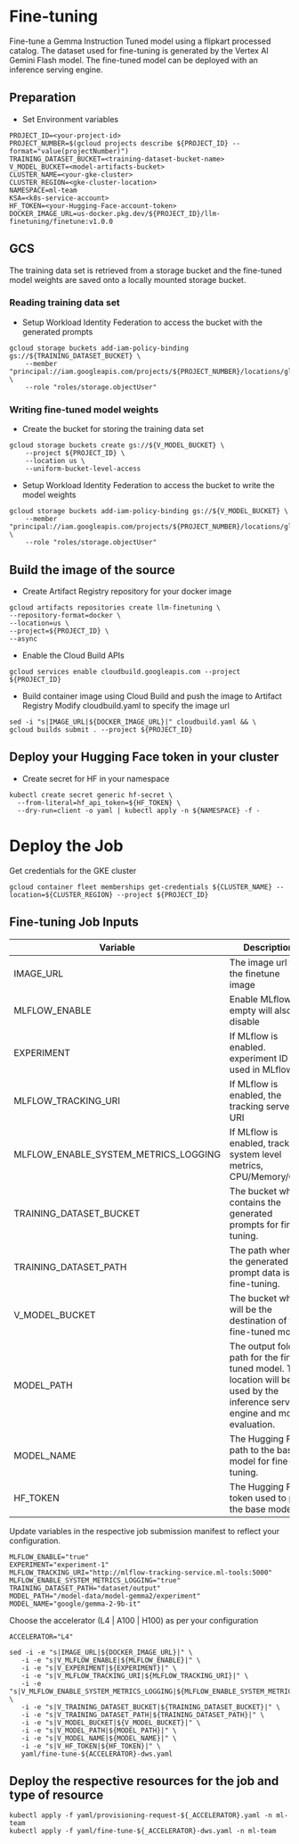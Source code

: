 # Fine-tuning

Fine-tune a Gemma Instruction Tuned model using a flipkart processed catalog. The dataset used
for fine-tuning is generated by the Vertex AI Gemini Flash model. The fine-tuned model can be deployed 
with an inference serving engine.

## Preparation
- Set Environment variables
```
PROJECT_ID=<your-project-id>
PROJECT_NUMBER=$(gcloud projects describe ${PROJECT_ID} --format="value(projectNumber)")
TRAINING_DATASET_BUCKET=<training-dataset-bucket-name>
V_MODEL_BUCKET=<model-artifacts-bucket>
CLUSTER_NAME=<your-gke-cluster>
CLUSTER_REGION=<gke-cluster-location>
NAMESPACE=ml-team
KSA=<k8s-service-account>
HF_TOKEN=<your-Hugging-Face-account-token>
DOCKER_IMAGE_URL=us-docker.pkg.dev/${PROJECT_ID}/llm-finetuning/finetune:v1.0.0
```

## GCS
The training data set is retrieved from a storage bucket and the fine-tuned model weights are saved onto a locally mounted storage bucket.


### Reading training data set
- Setup Workload Identity Federation to access the bucket with the generated prompts
```
gcloud storage buckets add-iam-policy-binding gs://${TRAINING_DATASET_BUCKET} \
    --member "principal://iam.googleapis.com/projects/${PROJECT_NUMBER}/locations/global/workloadIdentityPools/${PROJECT_ID}.svc.id.goog/subject/ns/${NAMESPACE}/sa/${KSA}" \
    --role "roles/storage.objectUser"
```

### Writing fine-tuned model weights
- Create the bucket for storing the training data set
```
gcloud storage buckets create gs://${V_MODEL_BUCKET} \
    --project ${PROJECT_ID} \
    --location us \
    --uniform-bucket-level-access

```

- Setup Workload Identity Federation to access the bucket to write the model weights
```
gcloud storage buckets add-iam-policy-binding gs://${V_MODEL_BUCKET} \
    --member "principal://iam.googleapis.com/projects/${PROJECT_NUMBER}/locations/global/workloadIdentityPools/${PROJECT_ID}.svc.id.goog/subject/ns/${NAMESPACE}/sa/${KSA}" \
    --role "roles/storage.objectUser"
```

## Build the image of the source
- Create Artifact Registry repository for your docker image  
```
gcloud artifacts repositories create llm-finetuning \
--repository-format=docker \
--location=us \
--project=${PROJECT_ID} \
--async
```

- Enable the Cloud Build APIs
```
gcloud services enable cloudbuild.googleapis.com --project ${PROJECT_ID}
```
    
- Build container image using Cloud Build and push the image to Artifact Registry
  Modify cloudbuild.yaml to specify the image url    
```
sed -i "s|IMAGE_URL|${DOCKER_IMAGE_URL}|" cloudbuild.yaml && \
gcloud builds submit . --project ${PROJECT_ID}
```

## Deploy your Hugging Face token in your cluster
- Create secret for HF in your namespace
```
kubectl create secret generic hf-secret \
  --from-literal=hf_api_token=${HF_TOKEN} \
  --dry-run=client -o yaml | kubectl apply -n ${NAMESPACE} -f -
```

# Deploy the Job

Get credentials for the GKE cluster

```
gcloud container fleet memberships get-credentials ${CLUSTER_NAME} --location=${CLUSTER_REGION} --project ${PROJECT_ID}
```

## Fine-tuning Job Inputs
| Variable | Description | Example |
| --- | --- | --- |
| IMAGE_URL | The image url for the finetune image | |
| MLFLOW_ENABLE | Enable MLflow, empty will also disable | true/false | 
| EXPERIMENT | If MLflow is enabled. experiment ID used in MLflow | experiment- | 
| MLFLOW_TRACKING_URI | If MLflow is enabled, the tracking server URI | http://mlflow-tracking-service.ml-tools:5000 |
| MLFLOW_ENABLE_SYSTEM_METRICS_LOGGING | If MLflow is enabled, track system level metrics, CPU/Memory/GPU| true/false |
| TRAINING_DATASET_BUCKET | The bucket which contains the generated prompts for fine-tuning. |  |
| TRAINING_DATASET_PATH | The path where the generated prompt data is for fine-tuning. | dataset/output |
| V_MODEL_BUCKET | The bucket which will be the destination of the fine-tuned model. | |
| MODEL_PATH | The output folder path for the fine-tuned model. This location will be used by the inference serving engine and model evaluation. | /model-data/model-gemma2/experiment |
| MODEL_NAME | The Hugging Face path to the base model for fine-tuning. | google/gemma-2-9b-it |
| HF_TOKEN | The Hugging Face token used to pull the base model. | |

Update variables in the respective job submission manifest to reflect your configuration.

```
MLFLOW_ENABLE="true"
EXPERIMENT="experiment-1"
MLFLOW_TRACKING_URI="http://mlflow-tracking-service.ml-tools:5000"
MLFLOW_ENABLE_SYSTEM_METRICS_LOGGING="true"
TRAINING_DATASET_PATH="dataset/output"
MODEL_PATH="/model-data/model-gemma2/experiment"
MODEL_NAME="google/gemma-2-9b-it"
```

Choose the accelerator (L4 | A100 | H100) as per your configuration
```
ACCELERATOR="L4"
```

   ``` 
   sed -i -e "s|IMAGE_URL|${DOCKER_IMAGE_URL}|" \
      -i -e "s|V_MLFLOW_ENABLE|${MLFLOW_ENABLE}|" \
      -i -e "s|V_EXPERIMENT|${EXPERIMENT}|" \
      -i -e "s|V_MLFLOW_TRACKING_URI|${MLFLOW_TRACKING_URI}|" \
      -i -e "s|V_MLFLOW_ENABLE_SYSTEM_METRICS_LOGGING|${MLFLOW_ENABLE_SYSTEM_METRICS_LOGGING}|" \
      -i -e "s|V_TRAINING_DATASET_BUCKET|${TRAINING_DATASET_BUCKET}|" \
      -i -e "s|V_TRAINING_DATASET_PATH|${TRAINING_DATASET_PATH}|" \
      -i -e "s|V_MODEL_BUCKET|${V_MODEL_BUCKET}|" \
      -i -e "s|V_MODEL_PATH|${MODEL_PATH}|" \
      -i -e "s|V_MODEL_NAME|${MODEL_NAME}|" \
      -i -e "s|V_HF_TOKEN|${HF_TOKEN}|" \
      yaml/fine-tune-${ACCELERATOR}-dws.yaml

   ```

## Deploy the respective resources for the job and type of resource

```
kubectl apply -f yaml/provisioning-request-${_ACCELERATOR}.yaml -n ml-team
kubectl apply -f yaml/fine-tune-${_ACCELERATOR}-dws.yaml -n ml-team
```
